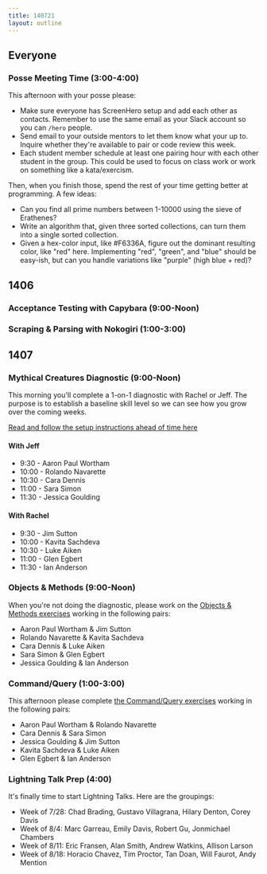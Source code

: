 ```yaml
---
title: 140721
layout: outline
---
```


## Everyone

### Posse Meeting Time (3:00-4:00)

This afternoon with your posse please:

* Make sure everyone has ScreenHero setup and add each other as contacts.
Remember to use the same email as your Slack account so you can `/hero` people.
* Send email to your outside mentors to let them know what your up to. Inquire
whether they're available to pair or code review this week.
* Each student member schedule at least one pairing hour with each other
student in the group. This could be used to focus on class work or work on
something like a kata/exercism.

Then, when you finish those, spend the rest of your time getting better at
programming. A few ideas:

* Can you find all prime numbers between 1-10000 using the sieve of Erathenes?
* Write an algorithm that, given three sorted collections, can turn them into
a single sorted collection.
* Given a hex-color input, like #F6336A, figure out the dominant resulting color,
like "red" here. Implementing "red", "green", and "blue" should be easy-ish, but
can you handle variations like "purple" (high blue + red)?

## 1406

### Acceptance Testing with Capybara (9:00-Noon)

### Scraping & Parsing with Nokogiri (1:00-3:00)

## 1407

### Mythical Creatures Diagnostic (9:00-Noon)

This morning you'll complete a 1-on-1 diagnostic with Rachel or Jeff. The
purpose is to establish a baseline skill level so we can see how you grow over
the coming weeks.

[Read and follow the setup instructions ahead of time here](http://tutorials.jumpstartlab.com/academy/assessments/mythical_creatures.html)

#### With Jeff

* 9:30 - Aaron Paul Wortham
* 10:00 - Rolando Navarette
* 10:30 - Cara Dennis
* 11:00 - Sara Simon
* 11:30 - Jessica Goulding

#### With Rachel

* 9:30 - Jim Sutton
* 10:00 - Kavita Sachdeva
* 10:30 - Luke Aiken
* 11:00 - Glen Egbert
* 11:30 - Ian Anderson

### Objects & Methods (9:00-Noon)

When you're not doing the diagnostic, please work on the [Objects & Methods
exercises](https://github.com/turingschool/ruby-exercises/tree/master/objects-and-methods)
working in the following pairs:

* Aaron Paul Wortham & Jim Sutton
* Rolando Navarette & Kavita Sachdeva
* Cara Dennis & Luke Aiken
* Sara Simon & Glen Egbert
* Jessica Goulding & Ian Anderson

### Command/Query (1:00-3:00)

This afternoon please complete [the Command/Query exercises](https://github.com/turingschool/ruby-exercises/tree/master/command-query)
working in the following pairs:

* Aaron Paul Wortham & Rolando Navarette
* Cara Dennis & Sara Simon
* Jessica Goulding & Jim Sutton
* Kavita Sachdeva & Luke Aiken
* Glen Egbert & Ian Anderson

### Lightning Talk Prep (4:00)

It's finally time to start Lightning Talks. Here are the groupings:

* Week of 7/28: Chad Brading, Gustavo Villagrana, Hilary Denton, Corey Davis
* Week of 8/4: Marc Garreau, Emily Davis, Robert Gu, Jonmichael Chambers
* Week of 8/11: Eric Fransen, Alan Smith, Andrew Watkins, Allison Larson
* Week of 8/18: Horacio Chavez, Tim Proctor, Tan Doan, Will Faurot, Andy Mention
